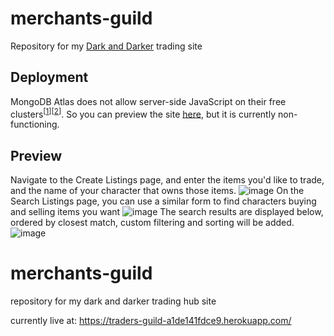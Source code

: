 
# merchants-guild
Repository for my [Dark and Darker](https://www.darkanddarker.com/) trading site

## Deployment

MongoDB Atlas does not allow server-side JavaScript on their free clusters<sup>[[1](https://github.com/brandta-1/merchants-guild/blob/main/server/controller/listing-controller.js#L152)][[2](https://www.mongodb.com/docs/atlas/reference/free-shared-limitations/)]</sup>. So you can preview the site [here](https://traders-guild-a1de141fdce9.herokuapp.com/), but it is currently non-functioning.

## Preview
Navigate to the Create Listings page, and enter the items you'd like to trade, and the name of your character that owns those items.
![image](https://github.com/brandta-1/merchants-guild/assets/116298512/95b06ce2-c53d-4c18-a57e-bf77864252f6)
On the Search Listings page, you can use a similar form to find characters buying and selling items you want
![image](https://github.com/brandta-1/merchants-guild/assets/116298512/62746857-fcef-4648-8b4e-e5a99ede8c37)
The search results are displayed below, ordered by closest match, custom filtering and sorting will be added.
![image](https://github.com/brandta-1/merchants-guild/assets/116298512/56aeea94-b48e-4353-a1b5-dd11a506784a)

# merchants-guild
repository for my dark and darker trading hub site

currently live at: https://traders-guild-a1de141fdce9.herokuapp.com/

